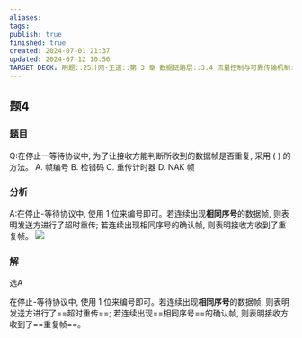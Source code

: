 ```yaml
---
aliases: 
tags: 
publish: true
finished: true
created: 2024-07-01 21:37
updated: 2024-07-12 10:56
TARGET DECK: 刷题::25计网-王道::第 3 章 数据链路层::3.4 流量控制与可靠传输机制::题4
---
```


## 题4
### 题目
Q:在停止一等待协议中, 为了让接收方能判断所收到的数据帧是否重复, 采用 ( ) 的方法。
A. 帧编号 B. 检错码 C. 重传计时器 D. NAK 帧
### 分析
A:在停止-等待协议中, 使用 1 位来编号即可。若连续出现**相同序号**的数据帧, 则表明发送方进行了超时重传; 若连续出现相同序号的确认帧, 则表明接收方收到了重复帧。
![](https://img.hwenyi.live/202407121056567.webp)
### 解
选A



在停止-等待协议中, 使用 1 位来编号即可。若连续出现**相同序号**的数据帧, 则表明发送方进行了==超时重传==; 若连续出现==相同序号==的确认帧, 则表明接收方收到了==重复帧==。
